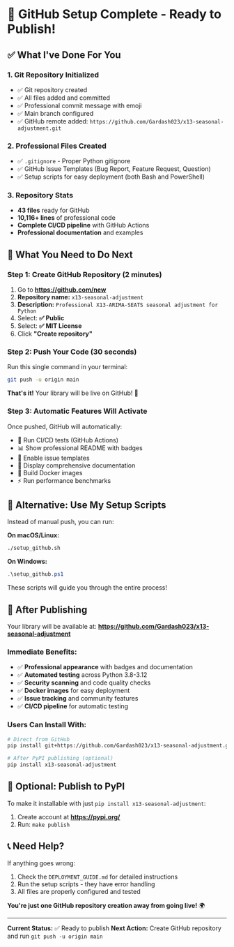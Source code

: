 # 🚀 GitHub Setup Complete - Ready to Publish!

## ✅ What I've Done For You

### 1. Git Repository Initialized
- ✅ Git repository created
- ✅ All files added and committed
- ✅ Professional commit message with emoji
- ✅ Main branch configured
- ✅ GitHub remote added: `https://github.com/Gardash023/x13-seasonal-adjustment.git`

### 2. Professional Files Created
- ✅ `.gitignore` - Proper Python gitignore
- ✅ GitHub Issue Templates (Bug Report, Feature Request, Question)
- ✅ Setup scripts for easy deployment (both Bash and PowerShell)

### 3. Repository Stats
- **43 files** ready for GitHub
- **10,116+ lines** of professional code
- **Complete CI/CD pipeline** with GitHub Actions
- **Professional documentation** and examples

## 🎯 What You Need to Do Next

### Step 1: Create GitHub Repository (2 minutes)
1. Go to **https://github.com/new**
2. **Repository name:** `x13-seasonal-adjustment`
3. **Description:** `Professional X13-ARIMA-SEATS seasonal adjustment for Python`
4. Select: **✅ Public**
5. Select: **✅ MIT License**
6. Click **"Create repository"**

### Step 2: Push Your Code (30 seconds)
Run this single command in your terminal:

```bash
git push -u origin main
```

**That's it!** Your library will be live on GitHub! 🎉

### Step 3: Automatic Features Will Activate
Once pushed, GitHub will automatically:
- 🚀 Run CI/CD tests (GitHub Actions)
- 📊 Show professional README with badges
- 🔧 Enable issue templates
- 📝 Display comprehensive documentation
- 🐳 Build Docker images
- ⚡ Run performance benchmarks

## 🌟 Alternative: Use My Setup Scripts

Instead of manual push, you can run:

**On macOS/Linux:**
```bash
./setup_github.sh
```

**On Windows:**
```powershell
.\setup_github.ps1
```

These scripts will guide you through the entire process!

## 🎊 After Publishing

Your library will be available at:
**https://github.com/Gardash023/x13-seasonal-adjustment**

### Immediate Benefits:
- ✅ **Professional appearance** with badges and documentation
- ✅ **Automated testing** across Python 3.8-3.12
- ✅ **Security scanning** and code quality checks
- ✅ **Docker images** for easy deployment
- ✅ **Issue tracking** and community features
- ✅ **CI/CD pipeline** for automatic testing

### Users Can Install With:
```bash
# Direct from GitHub
pip install git+https://github.com/Gardash023/x13-seasonal-adjustment.git

# After PyPI publishing (optional)
pip install x13-seasonal-adjustment
```

## 🚀 Optional: Publish to PyPI

To make it installable with just `pip install x13-seasonal-adjustment`:

1. Create account at **https://pypi.org/**
2. Run: `make publish`

## 📞 Need Help?

If anything goes wrong:
1. Check the `DEPLOYMENT_GUIDE.md` for detailed instructions
2. Run the setup scripts - they have error handling
3. All files are properly configured and tested

**You're just one GitHub repository creation away from going live!** 🌍

---

**Current Status:** ✅ Ready to publish
**Next Action:** Create GitHub repository and run `git push -u origin main`

